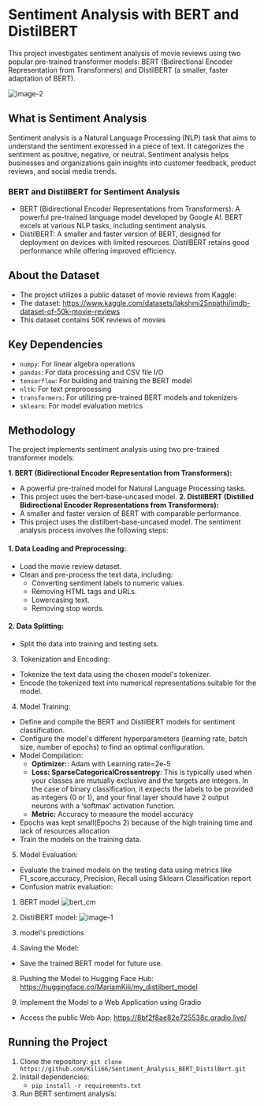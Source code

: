 # Sentiment Analysis with BERT and DistilBERT
This project investigates sentiment analysis of movie reviews using two popular pre-trained transformer models: BERT (Bidirectional Encoder Representation from Transformers) and DistilBERT (a smaller, faster adaptation of BERT).

 ![image-2](https://github.com/Kili66/SentimentAnalysis_HuggingFace_DistlBERT/assets/66678981/05c5366b-bbec-4d7d-a9c8-3053a098ecfb)


## What is Sentiment Analysis
Sentiment analysis is a Natural Language Processing (NLP) task that aims to understand the sentiment expressed in a piece of text. It categorizes the sentiment as positive, negative, or neutral. Sentiment analysis helps businesses and organizations gain insights into customer feedback, product reviews, and social media trends.
### BERT and DistilBERT for Sentiment Analysis
  * BERT (Bidirectional Encoder Representations from Transformers): A powerful pre-trained language model developed by Google AI. BERT excels at various NLP tasks, including sentiment analysis.
  * DistilBERT: A smaller and faster version of BERT, designed for deployment on devices with limited resources. DistilBERT retains good performance while offering improved efficiency.
## About the Dataset
  * The project utilizes a public dataset of movie reviews from Kaggle: 
  * The dataset: https://www.kaggle.com/datasets/lakshmi25npathi/imdb-dataset-of-50k-movie-reviews
  * This dataset contains 50K reviews of movies
## Key Dependencies
- `numpy`: For linear algebra operations
- `pandas`: For data processing and CSV file I/O
- `tensorflow`: For building and training the BERT model
- `nltk`: For text preprocessing
- `transformers`: For utilizing pre-trained BERT models and tokenizers
- `sklearn`: For model evaluation metrics

## Methodology
The project implements sentiment analysis using two pre-trained transformer models:

 **1. BERT (Bidirectional Encoder Representation from Transformers):**
  * A powerful pre-trained model for Natural Language Processing tasks.
  * This project uses the bert-base-uncased model.
 **2. DistilBERT (Distilled Bidirectional Encoder Representations from Transformers):**
  * A smaller and faster version of BERT with comparable performance.
  * This project uses the distilbert-base-uncased model.
The sentiment analysis process involves the following steps:
#### 1. Data Loading and Preprocessing:
  * Load the movie review dataset.
  * Clean and pre-process the text data, including:
      * Converting sentiment labels to numeric values.
      * Removing HTML tags and URLs.
      * Lowercasing text.
      * Removing stop words.
#### 2. Data Splitting:
  * Split the data into training and testing sets.
3. Tokenization and Encoding:
  * Tokenize the text data using the chosen model's tokenizer.
  * Encode the tokenized text into numerical representations suitable for the model.
4. Model Training:
  * Define and compile the BERT and DistilBERT models for sentiment classification.
  * Configure the model's different hyperparameters (learning rate, batch size,
number of epochs) to find an optimal configuration.
  * Model Compilation:
      * **Optimizer:**: Adam with Learning rate=2e-5
      * **Loss: SparseCategoricalCrossentropy**: This is typically used when your classes are mutually exclusive and the targets are integers. In the case of binary classification, it expects the labels to be provided as integers (0 or 1), and your final layer should have 2 output neurons with a ‘softmax’ activation function.
      * **Metric:** Accuracy to measure the model accuracy
  * Epochs was kept small(Epochs 2) because of the high training time and lack of resources allocation
  * Train the models on the training data.
5. Model Evaluation:
  * Evaluate the trained models on the testing data using metrics like F1_score,accuracy, Precision, Recall using Sklearn Classification report
  * Confusion matrix evaluation:
  1. BERT model
    ![bert_cm](https://github.com/Kili66/SentimentAnalysis_HuggingFace_DistlBERT/assets/66678981/f9961862-0ee0-4efd-9d64-5e1313cbd9e6)

  2. DistilBERT model:
    ![image-1](https://github.com/Kili66/SentimentAnalysis_HuggingFace_DistlBERT/assets/66678981/af4ddb62-c0fb-4434-aab1-938dfc3f4af7)

6. model's predictions
7. Saving the Model:
  * Save the trained BERT model for future use.
8. Pushing the Model to Hugging Face Hub: https://huggingface.co/MariamKili/my_distilbert_model

9. Implement the Model to a Web Application using Gradio
  * Access the public Web App: https://8bf2f8ae82e725538c.gradio.live/
  
## Running the Project
1. Clone the repository: ``` git clone https://github.com/Kili66/Sentiment_Analysis_BERT_DistilBert.git  ```
2. Install dependencies: 
   *  ``` pip install -r requirements.txt  ```
3. Run BERT sentiment analysis:
